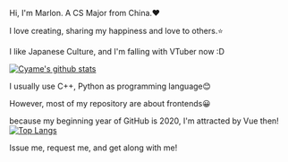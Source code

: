 Hi, I'm Marlon. A CS Major from China.❤

I love creating, sharing my happiness and love to others.⭐

I like Japanese Culture, and I'm falling with VTuber now :D

[![Cyame's github stats](https://github-readme-stats.vercel.app/api?username=Cyame&show_icons=true&counting_private=true&theme=buefy&include_all_commits=true)](https://cyame.github.io/)

I usually use C++, Python as programming language😊

However, most of my repository are about frontends😀

because my beginning year of GitHub is 2020, I'm attracted by Vue then!
<br/>
[![Top Langs](https://github-readme-stats.vercel.app/api/top-langs/?username=Cyame)](https://github.com/anuraghazra/github-readme-stats)

Issue me, request me, and get along with me!
